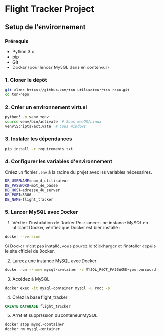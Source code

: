 # Flight Tracker Project

## Setup de l'environnement

### Prérequis

- Python 3.x
- pip
- Git
- Docker (pour lancer MySQL dans un conteneur)

### 1. Cloner le dépôt

```bash
git clone https://github.com/ton-utilisateur/ton-repo.git
cd ton-repo
```

### 2. Créer un environnement virtuel
```bash
python3 -m venv venv
source venv/bin/activate  # Sous macOS/Linux
venv\Scripts\activate  # Sous Windows
```

### 3. Instaler les dépendances
```bash
pip install -r requirements.txt
```
### 4. Configurer les variables d'environnement
Créez un fichier `.env` à la racine du projet avec les variables nécessaires.
```bash
DB_USERNAME=nom_d_utilisateur
DB_PASSWORD=mot_de_passe
DB_HOST=adresse_du_server
DB_PORT=3306
DB_NAME=flight_tracker
```
### 5. Lancer MySQL avec Docker

1. Vérifiez l'installation de Docker
Pour lancer une instance MySQL en utilisant Docker, vérifiez que Docker est bien installé :
```bash
docker --version
```

Si Docker n'est pas installé, vous pouvez le télécharger et l'installer depuis le site officiel de Docker.

2. Lancez une instance MySQL avec Docker
```bash
docker run --name mysql-container -e MYSQL_ROOT_PASSWORD=yourpassword -e MYSQL_DATABASE=flight_tracker -p 3306:3306 -d mysql:latest
```

3. Accédez à MySQL
```bash
docker exec -it mysql-container mysql -u root -p
```

4. Créez la base flight_tracker
```sql
CREATE DATABASE flight_tracker
```

5. Arrêt et suppression du conteneur MySQL
```bash
docker stop mysql-container
docker rm mysql-container
```
